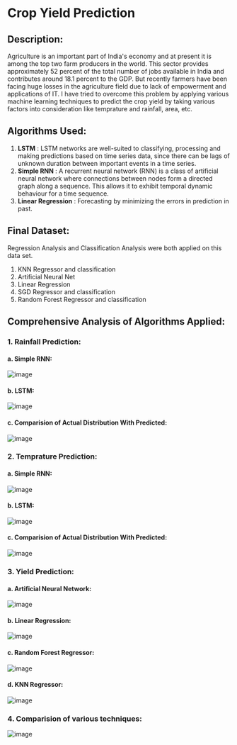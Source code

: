 # Crop Yield Prediction
## Description:
Agriculture is an important part of India's economy and at present it is among the top two farm producers in the world. This sector provides approximately 52 percent of the total number of jobs available in India and contributes around 18.1 percent to the GDP. 
But recently farmers have been facing huge losses in the agriculture field due to lack of empowerment and applications of IT. I have tried to overcome this problem by applying various machine learning techniques to predict the crop yield by taking various factors into consideration like temprature and rainfall, area, etc.
## Algorithms Used:
1. **LSTM** : LSTM networks are well-suited to classifying, processing and making predictions based on time series data, since there can be lags of unknown duration between important events in a time series.
2. **Simple RNN** : A recurrent neural network (RNN) is a class of artificial neural network where connections between nodes form a directed graph along a sequence. This allows it to exhibit temporal dynamic behaviour for a time sequence.
3. **Linear Regression** : Forecasting by minimizing the errors in prediction in past.
## Final Dataset: 
Regression Analysis and Classification Analysis were both applied on this data set.
1. KNN Regressor and classification
2. Artificial Neural Net
3. Linear Regression
4. SGD Regressor and classification
5. Random Forest Regressor and classification
## Comprehensive Analysis of Algorithms Applied:
### 1. Rainfall Prediction:
#### a. Simple RNN:
![image](https://user-images.githubusercontent.com/72796509/122200051-4d3bc880-ceb8-11eb-81e3-a07f57b0aeee.png)
#### b. LSTM:
![image](https://user-images.githubusercontent.com/72796509/122200295-883dfc00-ceb8-11eb-9836-0668458a24f7.png)
#### c. Comparision of Actual Distribution With Predicted:
![image](https://user-images.githubusercontent.com/72796509/122200547-c63b2000-ceb8-11eb-91af-66ad52452f2d.png)
### 2. Temprature Prediction:
#### a. Simple RNN:
![image](https://user-images.githubusercontent.com/72796509/122200994-321d8880-ceb9-11eb-8402-ded9de2d8790.png)
#### b. LSTM:
![image](https://user-images.githubusercontent.com/72796509/122201115-4eb9c080-ceb9-11eb-9b8c-84d68151a152.png)
#### c. Comparision of Actual Distribution With Predicted:
![image](https://user-images.githubusercontent.com/72796509/122201197-6c872580-ceb9-11eb-9582-21e3b755cdc5.png)
### 3. Yield Prediction:
#### a. Artificial Neural Network:
![image](https://user-images.githubusercontent.com/72796509/122201500-b7a13880-ceb9-11eb-9c12-b69e5bfe9295.png)
#### b. Linear Regression:
![image](https://user-images.githubusercontent.com/72796509/122201638-dd2e4200-ceb9-11eb-8bf8-cb62c56fb762.png)
#### c. Random Forest Regressor:
![image](https://user-images.githubusercontent.com/72796509/122201772-018a1e80-ceba-11eb-9dc6-dffe78db6035.png)
#### d. KNN Regressor:
![image](https://user-images.githubusercontent.com/72796509/122201922-28485500-ceba-11eb-9b1a-33747b2a34c6.png)
### 4. Comparision of various techniques:
![image](https://user-images.githubusercontent.com/72796509/122202145-5f1e6b00-ceba-11eb-98ff-aadae513833d.png)






